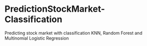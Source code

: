 # PredictionStockMarket-Classification
Predicting stock market with classification KNN, Random Forest and Multinomial Logistic Regression
